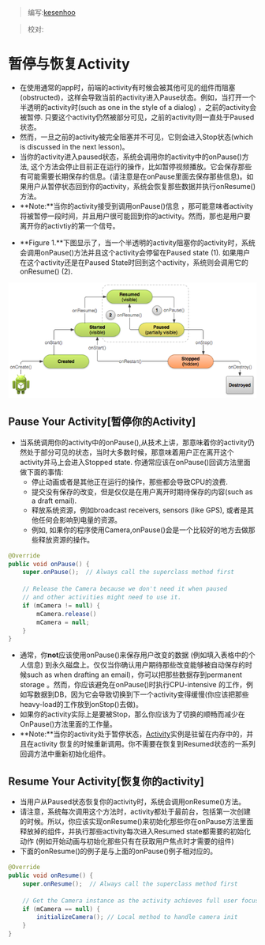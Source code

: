 > 编写:[kesenhoo](https://github.com/kesenhoo)

> 校对:

# 暂停与恢复Activity

* 在使用通常的app时，前端的activity有时候会被其他可见的组件而阻塞(obstructed)，这样会导致当前的activity进入Pause状态。例如，当打开一个半透明的activity时(such as one in the style of a dialog) ，之前的activity会被暂停. 只要这个activity仍然被部分可见，之前的activity则一直处于Paused状态。
* 然而，一旦之前的activity被完全阻塞并不可见，它则会进入Stop状态(which is discussed in the next lesson)。
* 当你的activity进入paused状态，系统会调用你的activity中的onPause()方法, 这个方法会停止目前正在运行的操作，比如暂停视频播放。它会保存那些有可能需要长期保存的信息。(请注意是在onPause里面去保存那些信息)。如果用户从暂停状态回到你的activity，系统会恢复那些数据并执行onResume()方法。
* **Note:**当你的activity接受到调用onPause()信息 ，那可能意味者activity将被暂停一段时间，并且用户很可能回到你的activity。然而，那也是用户要离开你的activtiy的第一个信号。
<!-- more -->
* **Figure 1.**下图显示了，当一个半透明的activity阻塞你的activity时，系统会调用onPause()方法并且这个activity会停留在Paused state (1). 如果用户在这个activity还是在Paused State时回到这个activity，系统则会调用它的onResume() (2).

![basic-lifecycle-paused](/images/articles/basic-lifecycle-paused.png)

## Pause Your Activity[暂停你的Activity]
* 当系统调用你的activity中的onPause(),从技术上讲，那意味着你的activity仍然处于部分可见的状态，当时大多数时候，那意味着用户正在离开这个activity并马上会进入Stopped state. 你通常应该在onPause()回调方法里面做下面的事情:
	* 停止动画或者是其他正在运行的操作，那些都会导致CPU的浪费.
	* 提交没有保存的改变，但是仅仅是在用户离开时期待保存的内容(such as a draft email).
	* 释放系统资源，例如broadcast receivers, sensors (like GPS), 或者是其他任何会影响到电量的资源。
	* 例如, 如果你的程序使用Camera,onPause()会是一个比较好的地方去做那些释放资源的操作。

```java
@Override
public void onPause() {
    super.onPause();  // Always call the superclass method first

    // Release the Camera because we don't need it when paused
    // and other activities might need to use it.
    if (mCamera != null) {
        mCamera.release()
        mCamera = null;
    }
}
```

* 通常，你**not**应该使用onPause()来保存用户改变的数据 (例如填入表格中的个人信息) 到永久磁盘上。仅仅当你确认用户期待那些改变能够被自动保存的时候such as when drafting an email)，你可以把那些数据存到permanent storage 。然而，你应该避免在onPause()时执行CPU-intensive 的工作，例如写数据到DB，因为它会导致切换到下一个activity变得缓慢(你应该把那些heavy-load的工作放到onStop()去做)。
* 如果你的activity实际上是要被Stop，那么你应该为了切换的顺畅而减少在OnPause()方法里面的工作量。
* **Note:**当你的activity处于暂停状态，[Activity](http://developer.android.com/reference/android/app/Activity.html)实例是驻留在内存中的，并且在activity 恢复的时候重新调用。你不需要在恢复到Resumed状态的一系列回调方法中重新初始化组件。

## Resume Your Activity[恢复你的activity]
* 当用户从Paused状态恢复你的activity时，系统会调用onResume()方法。
* 请注意，系统每次调用这个方法时，activity都处于最前台，包括第一次创建的时候。所以，你应该实现onResume()来初始化那些你在onPause方法里面释放掉的组件，并执行那些activity每次进入Resumed state都需要的初始化动作 (例如开始动画与初始化那些只有在获取用户焦点时才需要的组件)
* 下面的onResume()的例子是与上面的onPause()例子相对应的。

```java
@Override
public void onResume() {
    super.onResume();  // Always call the superclass method first

    // Get the Camera instance as the activity achieves full user focus
    if (mCamera == null) {
        initializeCamera(); // Local method to handle camera init
    }
}
```
